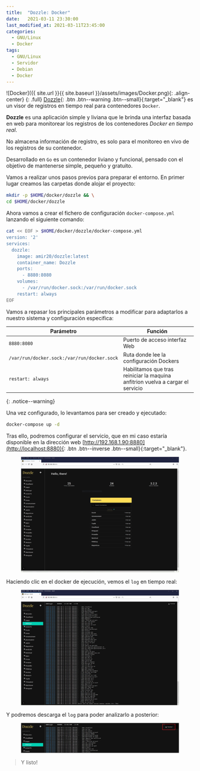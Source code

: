 ```yaml
---
title:  "Dozzle: Docker"
date:   2021-03-11 23:30:00
last_modified_at: 2021-03-11T23:45:00
categories:
  - GNU/Linux
  - Docker
tags:
  - GNU/Linux
  - Servidor
  - Debian
  - Docker
---
```


![Docker]({{ site.url }}{{ site.baseurl }}/assets/images/Docker.png){: .align-center}
{: .full}
[Dozzle](https://dozzle.dev/){: .btn .btn--warning .btn--small}{:target="_blank"} es un visor de registros en tiempo real para contenedores `Docker`.

**Dozzle** es una aplicación simple y liviana que le brinda una interfaz basada en web para monitorear los registros de los contenedores *Docker en tiempo real*. 

No almacena información de registro, es solo para el monitoreo en vivo de los registros de su contenedor.

Desarrollado en `Go` es un contenedor liviano y funcional, pensado con el objetivo de mantenerse simple, pequeño y gratuito.

Vamos a realizar unos pasos previos para preparar el entorno. En primer lugar creamos las carpetas donde alojar el proyecto:

```bash
mkdir -p $HOME/docker/dozzle && \
cd $HOME/docker/dozzle
```

Ahora vamos a crear el fichero de configuración `docker-compose.yml` lanzando el siguiente comando:

```bash
cat << EOF > $HOME/docker/dozzle/docker-compose.yml
version: '2'
services:
  dozzle:
    image: amir20/dozzle:latest
    container_name: Dozzle
    ports:
      - 8880:8080
    volumes:
      - /var/run/docker.sock:/var/run/docker.sock
    restart: always
EOF
```

Vamos a repasar los principales parámetros a modificar para adaptarlos a nuestro sistema y configuración especifica:

| Parámetro | Función |
| ------ | ------ |
| `8880:8080` | Puerto de acceso interfaz Web |
| `/var/run/docker.sock:/var/run/docker.sock` | Ruta donde lee la configuración Dockers |
| `restart: always` | Habilitamos que tras reiniciar la maquina anfitrion vuelva a cargar el servicio |
{: .notice--warning}

Una vez configurado, lo levantamos para ser creado y ejecutado:

```bash
docker-compose up -d
```

Tras ello, podremos configurar el servicio, que en mi caso estaría disponible en la dirección web [http://192.168.1.90:8880](http://localhost:8880){: .btn .btn--inverse .btn--small}{:target="_blank"}. 

<figure>
    <a href="/assets/images/posts/dozzle1.jpg"><img src="/assets/images/posts/dozzle1.jpg"></a>
</figure>

Haciendo clic en el docker de ejecución, vemos el `log` en tiempo real:

<figure>
    <a href="/assets/images/posts/dozzle2.jpg"><img src="/assets/images/posts/dozzle2.jpg"></a>
</figure>

Y podremos descarga el `log` para poder analizarlo a posterior:

<figure>
    <a href="/assets/images/posts/dozzle3.jpg"><img src="/assets/images/posts/dozzle3.jpg"></a>
</figure>

> Y listo!
